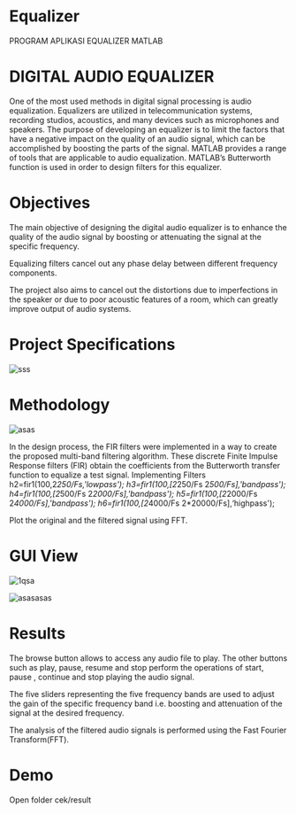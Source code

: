 # Equalizer
PROGRAM APLIKASI EQUALIZER MATLAB

# DIGITAL AUDIO EQUALIZER
One of the most used methods in digital signal processing is audio equalization. Equalizers are utilized in telecommunication systems, recording studios, acoustics, and many devices such as microphones and speakers. The purpose of developing an equalizer is to limit the factors that have a negative impact on the quality of an audio signal, which can be accomplished by boosting the parts of the signal. MATLAB provides a range of tools that are applicable to audio equalization. MATLAB’s Butterworth function is used in order to design filters for this equalizer. 

# Objectives
The main objective of designing the digital audio equalizer is to enhance the quality of the audio signal by boosting or attenuating the signal at the specific frequency.

Equalizing filters cancel out any phase delay between different frequency components.

The project also aims to cancel out the distortions due to imperfections in the speaker or due to poor acoustic features of a room, which  can greatly improve output of audio systems. 

# Project Specifications
![sss](https://user-images.githubusercontent.com/67249292/106098624-eec1b800-616b-11eb-8a15-9efa1fbc66a2.PNG)

# Methodology
![asas](https://user-images.githubusercontent.com/67249292/106098839-4c560480-616c-11eb-836f-b64edf5dddfb.PNG)

In the design process, the FIR filters were implemented in a way to create the proposed multi-band filtering algorithm. These discrete Finite Impulse Response filters (FIR) obtain the coefficients from the Butterworth transfer function to equalize a test signal.
	Implementing Filters
	h2=fir1(100,2*250/Fs,'lowpass');
	h3=fir1(100,[2*250/Fs 2*500/Fs],'bandpass');
	h4=fir1(100,[2*500/Fs 2*2000/Fs],'bandpass');
	h5=fir1(100,[2*2000/Fs 2*4000/Fs],'bandpass');
	h6=fir1(100,[2*4000/Fs 2*20000/Fs],‘highpass');

Plot the original and the filtered signal using FFT.

# GUI View

![1qsa](https://user-images.githubusercontent.com/67249292/106099243-f03fb000-616c-11eb-8363-1db5404e57cd.PNG)

![asasasas](https://user-images.githubusercontent.com/67249292/106099312-0a798e00-616d-11eb-8389-659c7700101b.PNG)

# Results
The browse button allows to access any audio file to play. The other buttons such as play, pause, resume and stop perform the operations of start, pause , continue and stop playing the audio signal.

The five sliders representing the five frequency bands are used to adjust the gain of the specific frequency band i.e. boosting and attenuation of the signal at the desired frequency.

The analysis of the filtered audio signals is performed using the Fast Fourier Transform(FFT).  

# Demo 
Open folder cek/result
